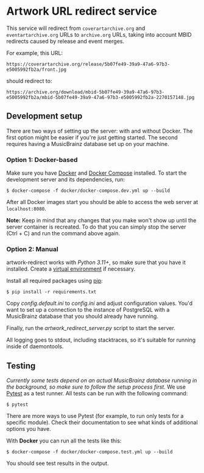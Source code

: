 Artwork URL redirect service
============================

This service will redirect from `coverartarchive.org` and `eventartarchive.org` URLs
to `archive.org` URLs, taking into account MBID redirects caused by release and event merges.

For example, this URL:

    https://coverartarchive.org/release/5b07fe49-39a9-47a6-97b3-e5005992fb2a/front.jpg

should redirect to:

    https://archive.org/download/mbid-5b07fe49-39a9-47a6-97b3-e5005992fb2a/mbid-5b07fe49-39a9-47a6-97b3-e5005992fb2a-2270157148.jpg

## Development setup

There are two ways of setting up the server: with and without Docker.
The first option might be easier if you're just getting started. The second
requires having a MusicBrainz database set up on your machine.

### Option 1: Docker-based

Make sure you have [Docker](https://www.docker.com/) and
[Docker Compose](https://github.com/docker/compose) installed.
To start the development server and its dependencies, run:

    $ docker-compose -f docker/docker-compose.dev.yml up --build

After all Docker images start you should be able to access the web server at `localhost:8080`.

**Note:** Keep in mind that any changes that you make won't show up until the
server container is recreated. To do that you can simply stop the server
(Ctrl + C) and run the command above again.

### Option 2: Manual

artwork-redirect works with *Python 3.11+*, so make sure that you have it
installed. Create a
[virtual environment](https://packaging.python.org/tutorials/installing-packages/#creating-virtual-environments)
if necessary.

Install all required packages using [pip](https://pip.pypa.io):

    $ pip install -r requirements.txt

Copy *config.default.ini* to *config.ini* and adjust configuration values.
You'd want to set up a connection to the instance of PostgreSQL with a
MusicBrainz database that you should already have running.

Finally, run the *artwork_redirect_server.py* script to start the server.

All logging goes to stdout, including stacktraces, so it's suitable for
running inside of daemontools.

## Testing

*Currently some tests depend on an actual MusicBrainz database running in the background, so make sure to follow the setup process first.* We use
[Pytest](https://pytest.org) as a test runner. All tests can be run with the
following command:

    $ pytest

There are more ways to use Pytest (for example, to run only tests for a
specific module). Check their documentation to see what kinds of additional
options you have.

With **Docker** you can run all the tests like this:

    $ docker-compose -f docker/docker-compose.test.yml up --build

You should see test results in the output.
